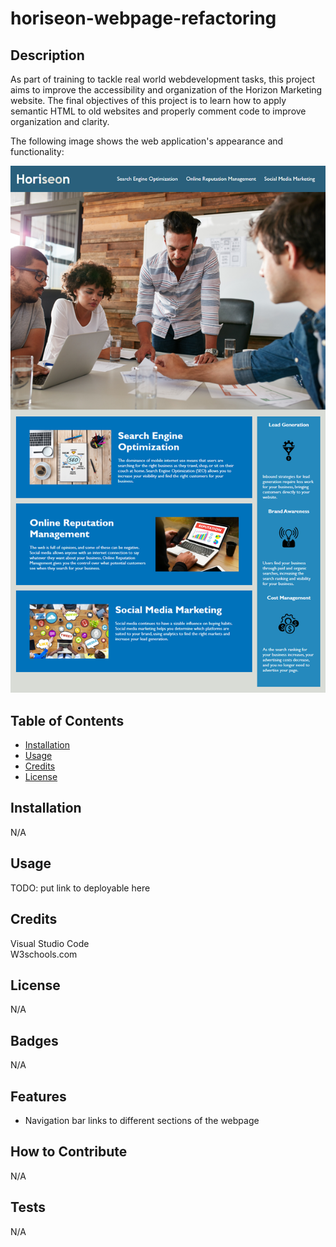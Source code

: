 # horiseon-webpage-refactoring
## Description
As part of training to tackle real world webdevelopment tasks, this project aims 
to improve the accessibility and organization of the Horizon Marketing website. 
The final objectives of this project is to learn how to apply semantic HTML to
 old websites and properly comment code to improve organization and clarity.

The following image shows the web application's appearance and functionality:

![The Horiseon webpage includes a navigation bar, a header image, and cards with text and images at the bottom of the page.](./Assets/images/01-html-css-git-homework-demo.png)
## Table of Contents
- [Installation](#installation)
- [Usage](#usage)
- [Credits](#credits)
- [License](#license)
## Installation
N/A
## Usage
TODO: put link to deployable here
## Credits
Visual Studio Code <br />
W3schools.com
## License
N/A
## Badges
N/A
## Features
 - Navigation bar links to different sections of the webpage
## How to Contribute
N/A
## Tests
N/A
